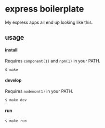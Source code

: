 
# express boilerplate

My express apps all end up looking like this.

## usage

#### install

Requires `component(1)` and `npm(1)` in your PATH.

```
$ make
```

#### develop

Requires `nodemon(1)` in your PATH.

```
$ make dev
```

#### run

```
$ make run
```
